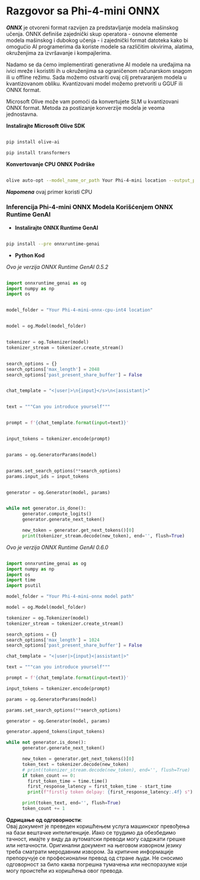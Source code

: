 # **Razgovor sa Phi-4-mini ONNX**

***ONNX*** je otvoreni format razvijen za predstavljanje modela mašinskog učenja. ONNX definiše zajednički skup operatora - osnovne elemente modela mašinskog i dubokog učenja - i zajednički format datoteka kako bi omogućio AI programerima da koriste modele sa različitim okvirima, alatima, okruženjima za izvršavanje i kompajlerima.

Nadamo se da ćemo implementirati generativne AI modele na uređajima na ivici mreže i koristiti ih u okruženjima sa ograničenom računarskom snagom ili u offline režimu. Sada možemo ostvariti ovaj cilj pretvaranjem modela u kvantizovanom obliku. Kvantizovani model možemo pretvoriti u GGUF ili ONNX format.

Microsoft Olive može vam pomoći da konvertujete SLM u kvantizovani ONNX format. Metoda za postizanje konverzije modela je veoma jednostavna.

**Instalirajte Microsoft Olive SDK**

```bash

pip install olive-ai

pip install transformers

```

**Konvertovanje CPU ONNX Podrške**

```bash

olive auto-opt --model_name_or_path Your Phi-4-mini location --output_path Your onnx ouput location --device cpu --provider CPUExecutionProvider --precision int4 --use_model_builder --log_level 1

```

***Napomena*** ovaj primer koristi CPU


### **Inferencija Phi-4-mini ONNX Modela Korišćenjem ONNX Runtime GenAI**

- **Instalirajte ONNX Runtime GenAI**

```bash

pip install --pre onnxruntime-genai

```

- **Python Kod**

*Ovo je verzija ONNX Runtime GenAI 0.5.2*

```python

import onnxruntime_genai as og
import numpy as np
import os


model_folder = "Your Phi-4-mini-onnx-cpu-int4 location"


model = og.Model(model_folder)


tokenizer = og.Tokenizer(model)
tokenizer_stream = tokenizer.create_stream()


search_options = {}
search_options['max_length'] = 2048
search_options['past_present_share_buffer'] = False


chat_template = "<|user|>\n{input}</s>\n<|assistant|>"


text = """Can you introduce yourself"""


prompt = f'{chat_template.format(input=text)}'


input_tokens = tokenizer.encode(prompt)


params = og.GeneratorParams(model)


params.set_search_options(**search_options)
params.input_ids = input_tokens


generator = og.Generator(model, params)


while not generator.is_done():
      generator.compute_logits()
      generator.generate_next_token()

      new_token = generator.get_next_tokens()[0]
      print(tokenizer_stream.decode(new_token), end='', flush=True)

```


*Ovo je verzija ONNX Runtime GenAI 0.6.0*

```python

import onnxruntime_genai as og
import numpy as np
import os
import time
import psutil

model_folder = "Your Phi-4-mini-onnx model path"

model = og.Model(model_folder)

tokenizer = og.Tokenizer(model)
tokenizer_stream = tokenizer.create_stream()

search_options = {}
search_options['max_length'] = 1024
search_options['past_present_share_buffer'] = False

chat_template = "<|user|>{input}<|assistant|>"

text = """can you introduce yourself"""

prompt = f'{chat_template.format(input=text)}'

input_tokens = tokenizer.encode(prompt)

params = og.GeneratorParams(model)

params.set_search_options(**search_options)

generator = og.Generator(model, params)

generator.append_tokens(input_tokens)

while not generator.is_done():
      generator.generate_next_token()

      new_token = generator.get_next_tokens()[0]
      token_text = tokenizer.decode(new_token)
      # print(tokenizer_stream.decode(new_token), end='', flush=True)
      if token_count == 0:
        first_token_time = time.time()
        first_response_latency = first_token_time - start_time
        print(f"firstly token delpay: {first_response_latency:.4f} s")

      print(token_text, end='', flush=True)
      token_count += 1

```

**Одрицање од одговорности**:  
Овај документ је преведен коришћењем услуга машинског превођења на бази вештачке интелигенције. Иако се трудимо да обезбедимо тачност, имајте у виду да аутоматски преводи могу садржати грешке или нетачности. Оригинални документ на његовом изворном језику треба сматрати меродавним извором. За критичне информације препоручује се професионални превод од стране људи. Не сносимо одговорност за било каква погрешна тумачења или неспоразуме који могу проистећи из коришћења овог превода.